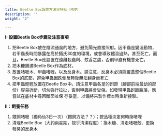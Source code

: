 ```yaml
---
title: Beetle Box設置方法與特點（MVP）
description: ''
weight: "2"

---
```

**I: 設置Beetle Box步驟及注意事項**

1. 把Beetle Box放在陰涼通風的地方，避免陽光直接照射。因甲蟲是變溫動物，若甲蟲長時間暴露在高於攝氏30度的環境，或會導致體溫過熱，甚至死亡。而且，Beetle Box應設置在遠離殺蟲劑、蚊香之處，否則甲蟲有機會死亡。
2. 把木糠鋪滿Beetle Box作為底材。
3. 放置啫喱木、甲蟲啫喱，以及反身木。請注意，反身木必須能覆蓋整個Beetle Box的底部，避免甲蟲因跌倒反轉後無法翻身而死亡
4. 把甲蟲輕輕放置在Beetle Box中。請注意甲蟲各足的跗節（腳部前端最幼的部份）容易折斷，切勿強行拉扯，否則甲蟲將會受傷。如發現甲蟲跗節脫落，應嘗試在底材中尋回斷節並保 存妥當，以備將來製作標本時重新接駁。

**II：飼養任務**

1. 餵飼啫喱（獨角仙3日一次）（餵飼方法？？）；按品種決定何時換啫喱
2. 清理Beetle Box（大約兩星期，視乎清潔程度）：換木糠、清走啫喱殼、更換發臭的反身木